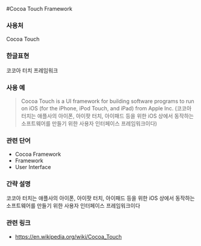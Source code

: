 #Cocoa Touch Framework

### 사용처
Cocoa Touch

### 한글표현
코코아 터치 프레임워크

### 사용 예
> Cocoa Touch is a UI framework for building software programs to run on iOS (for the iPhone, iPod Touch, and iPad) from Apple Inc. (코코아 터치는 애플사의 아이폰, 아이팟 터치, 아이패드 등을 위한 iOS 상에서 동작하는 소프트웨어를 만들기 위한 사용자 인터페이스 프레임워크이다)

### 관련 단어
* Cocoa Framework
* Framework
* User Interface

### 간략 설명
코코아 터치는 애플사의 아이폰, 아이팟 터치, 아이패드 등을 위한 iOS 상에서 동작하는 소프트웨어를 만들기 위한 사용자 인터페이스 프레임워크이다

### 관련 링크
* https://en.wikipedia.org/wiki/Cocoa_Touch
